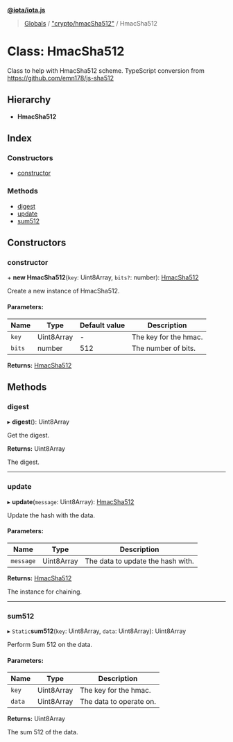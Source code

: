 **[@iota/iota.js](../README.md)**

> [Globals](../README.md) / ["crypto/hmacSha512"](../modules/_crypto_hmacsha512_.md) / HmacSha512

# Class: HmacSha512

Class to help with HmacSha512 scheme.
TypeScript conversion from https://github.com/emn178/js-sha512

## Hierarchy

* **HmacSha512**

## Index

### Constructors

* [constructor](_crypto_hmacsha512_.hmacsha512.md#constructor)

### Methods

* [digest](_crypto_hmacsha512_.hmacsha512.md#digest)
* [update](_crypto_hmacsha512_.hmacsha512.md#update)
* [sum512](_crypto_hmacsha512_.hmacsha512.md#sum512)

## Constructors

### constructor

\+ **new HmacSha512**(`key`: Uint8Array, `bits?`: number): [HmacSha512](_crypto_hmacsha512_.hmacsha512.md)

Create a new instance of HmacSha512.

#### Parameters:

Name | Type | Default value | Description |
------ | ------ | ------ | ------ |
`key` | Uint8Array | - | The key for the hmac. |
`bits` | number | 512 | The number of bits.  |

**Returns:** [HmacSha512](_crypto_hmacsha512_.hmacsha512.md)

## Methods

### digest

▸ **digest**(): Uint8Array

Get the digest.

**Returns:** Uint8Array

The digest.

___

### update

▸ **update**(`message`: Uint8Array): [HmacSha512](_crypto_hmacsha512_.hmacsha512.md)

Update the hash with the data.

#### Parameters:

Name | Type | Description |
------ | ------ | ------ |
`message` | Uint8Array | The data to update the hash with. |

**Returns:** [HmacSha512](_crypto_hmacsha512_.hmacsha512.md)

The instance for chaining.

___

### sum512

▸ `Static`**sum512**(`key`: Uint8Array, `data`: Uint8Array): Uint8Array

Perform Sum 512 on the data.

#### Parameters:

Name | Type | Description |
------ | ------ | ------ |
`key` | Uint8Array | The key for the hmac. |
`data` | Uint8Array | The data to operate on. |

**Returns:** Uint8Array

The sum 512 of the data.
